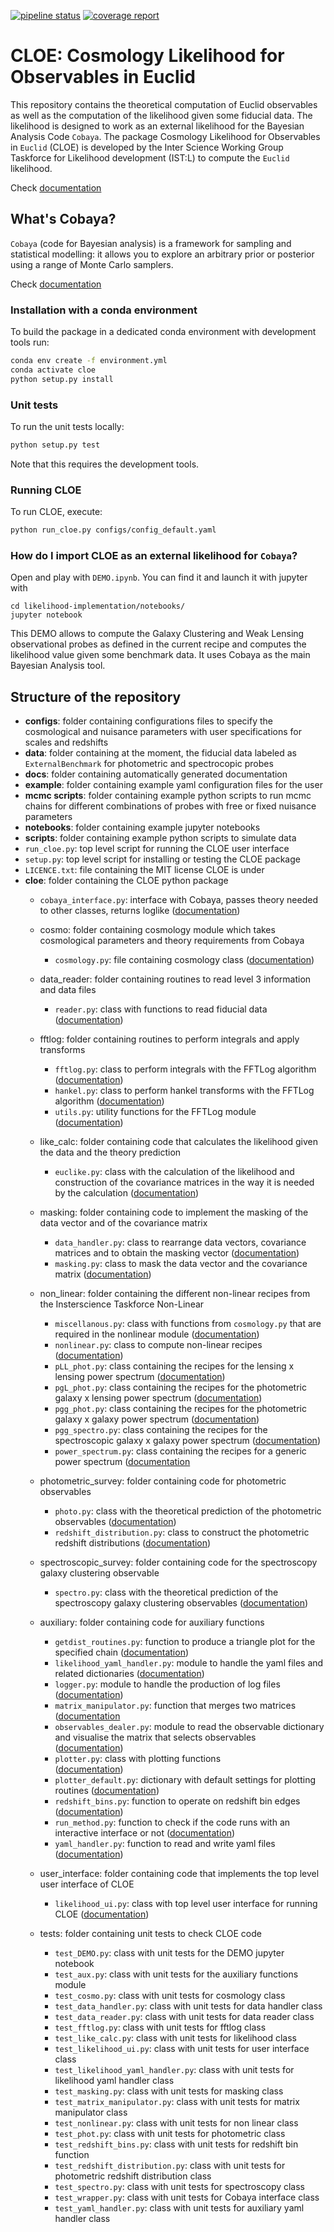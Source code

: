 [![pipeline status](https://gitlab.euclid-sgs.uk/pf-ist-likelihood/likelihood-implementation/badges/master/pipeline.svg)](https://gitlab.euclid-sgs.uk/pf-ist-likelihood/likelihood-implementation/commits/master) [![coverage report](https://gitlab.euclid-sgs.uk/pf-ist-likelihood/likelihood-implementation/badges/master/coverage.svg)](https://gitlab.euclid-sgs.uk/pf-ist-likelihood/likelihood-implementation/commits/master)

# CLOE: Cosmology Likelihood for Observables in Euclid

This repository contains the theoretical computation of Euclid observables as well as the computation of the likelihood given some fiducial data. The likelihood is designed to work as an external likelihood for the Bayesian Analysis Code `Cobaya`.
The package Cosmology Likelihood for Observables in `Euclid` (CLOE) is developed by the Inter Science Working Group Taskforce for Likelihood development (IST:L) to compute the `Euclid`  likelihood. 

Check [documentation](http://pf-ist-likelihood.pages.euclid-sgs.uk/likelihood-implementation/index.html)

## What's Cobaya?

`Cobaya` (code for Bayesian analysis) is a framework for sampling and statistical modelling: it allows you to explore an arbitrary prior or posterior using a range of Monte Carlo samplers.

Check [documentation](https://cobaya.readthedocs.io/en/latest/index.html)


###  Installation with a conda environment

To build the package in a dedicated conda environment with development tools run:

```bash
conda env create -f environment.yml
conda activate cloe
python setup.py install
```

### Unit tests

To run the unit tests locally:

```bash
python setup.py test
```

Note that this requires the development tools.

### Running CLOE

To run CLOE, execute:

```bash
python run_cloe.py configs/config_default.yaml
```

### How do I import CLOE as an external likelihood for `Cobaya`?
Open and play with ```DEMO.ipynb```. You can find it and launch it with jupyter with

```
cd likelihood-implementation/notebooks/
jupyter notebook
```

This DEMO allows to compute the Galaxy Clustering and Weak Lensing observational probes as defined in the current recipe and computes the likelihood value given some benchmark data. It uses Cobaya as the main Bayesian Analysis tool.

## Structure of the repository
*  **configs**: folder containing configurations files to specify the cosmological and nuisance parameters with user specifications for scales and redshifts
*  **data**:  folder containing at the moment, the fiducial data labeled as `ExternalBenchmark` for photometric and spectrocopic probes
*  **docs**:  folder containing automatically generated documentation
*  **example**: folder containing  example yaml configuration files for the user
*  **mcmc scripts**: folder containing example python scripts to run mcmc chains for different combinations of probes with free or fixed nuisance parameters
*  **notebooks**: folder containing example jupyter notebooks
*  **scripts**: folder containing  example python scripts to simulate data
*  ```run_cloe.py```: top level script for running the CLOE user interface
*  ```setup.py```: top level script for installing or testing the CLOE package
*  ```LICENCE.txt```: file containing the MIT license CLOE is under
*  **cloe**: folder containing the CLOE python package
     *  ```cobaya_interface.py```: interface with Cobaya, passes theory needed to other classes, returns loglike
                ([documentation](http://pf-ist-likelihood.pages.euclid-sgs.uk/likelihood-implementation/cloe.cobaya_interface.html))
     
     * cosmo: folder containing cosmology module which takes cosmological parameters and theory requirements from Cobaya
        *   ```cosmology.py```: file containing cosmology class
                    ([documentation](http://pf-ist-likelihood.pages.euclid-sgs.uk/likelihood-implementation/cloe.cosmo.cosmology.html))
        
    * data_reader: folder containing routines to read level 3 information and data files
        *  ```reader.py```: class with functions to read fiducial data 
                    ([documentation](http://pf-ist-likelihood.pages.euclid-sgs.uk/likelihood-implementation/cloe.data_reader.reader.html))
        
    * fftlog: folder containing routines to perform integrals and apply transforms 
        *  ```fftlog.py```: class to perform integrals with the FFTLog algorithm
                    ([documentation](http://pf-ist-likelihood.pages.euclid-sgs.uk/likelihood-implementation/cloe.fftlog.fftlog.html))    
        *  ```hankel.py```: class to perform hankel transforms with the FFTLog algorithm
                   ([documentation](http://pf-ist-likelihood.pages.euclid-sgs.uk/likelihood-implementation/cloe.fftlog.hankel.html))  
        *  ```utils.py```: utility functions for the FFTLog module
                   ([documentation](http://pf-ist-likelihood.pages.euclid-sgs.uk/likelihood-implementation/cloe.fftlog.utils.html))  
                   
    * like_calc: folder containing code that calculates the likelihood given the data and the theory prediction
        * ```euclike.py```: class with the calculation of the likelihood and construction of the covariance matrices in the way it is needed by the calculation ([documentation](http://pf-ist-likelihood.pages.euclid-sgs.uk/likelihood-implementation/cloe.like_calc.euclike.html))
                      
   * masking: folder containing code to implement the masking of the data vector and of the covariance matrix
        *   ```data_handler.py```: class to rearrange data vectors, covariance matrices and to obtain the masking vector
                   ([documentation](http://pf-ist-likelihood.pages.euclid-sgs.uk/likelihood-implementation/cloe.masking.data_handler.html))    
        *    ```masking.py```: class to mask the data vector and the covariance matrix
                  ([documentation](http://pf-ist-likelihood.pages.euclid-sgs.uk/likelihood-implementation/cloe.masking.masking.html))  
   
   * non_linear: folder containing the different non-linear recipes from the Insterscience Taskforce Non-Linear
        *   ```miscellanous.py```: class with functions from `cosmology.py` that are required in the nonlinear module
                  ([documentation](http://pf-ist-likelihood.pages.euclid-sgs.uk/likelihood-implementation/cloe.non_linear.miscellanous.html))    
        *   ```nonlinear.py```: class to compute non-linear recipes
                  ([documentation](http://pf-ist-likelihood.pages.euclid-sgs.uk/likelihood-implementation/cloe.non_linear.nonlinear.html))
        *   ```pLL_phot.py```: class containing the recipes for the lensing x lensing power spectrum
                  ([documentation](http://pf-ist-likelihood.pages.euclid-sgs.uk/likelihood-implementation/cloe.non_linear.pgg_phot.html))
        *   ```pgL_phot.py```: class containing the recipes for the photometric galaxy x lensing power spectrum
                  ([documentation](http://pf-ist-likelihood.pages.euclid-sgs.uk/likelihood-implementation/cloe.non_linear.pgL_phot.html))
        *   ```pgg_phot.py```: class containing the recipes for the photometric galaxy x galaxy power spectrum
                  ([documentation](http://pf-ist-likelihood.pages.euclid-sgs.uk/likelihood-implementation/cloe.non_linear.pgg_phot.html)) 
        *   ```pgg_spectro.py```: class containing the recipes for the spectroscopic galaxy x galaxy power spectrum
                  ([documentation](http://pf-ist-likelihood.pages.euclid-sgs.uk/likelihood-implementation/cloe.non_linear.pgg_spectro.html))
        *    ```power_spectrum.py```: class containing the recipes for a generic power spectrum
                  ([documentation](http://pf-ist-likelihood.pages.euclid-sgs.uk/likelihood-implementation/cloe.non_linear.power_spectrum.html) 
   
    * photometric_survey: folder containing code for photometric observables 
        *  ```photo.py```: class with the theoretical prediction of the photometric observables ([documentation](http://pf-ist-likelihood.pages.euclid-sgs.uk/likelihood-implementation/cloe.photometric_survey.photo.html))
        *  ```redshift_distribution.py```: class to construct the photometric redshift distributions ([documentation](http://pf-ist-likelihood.pages.euclid-sgs.uk/likelihood-implementation/cloe.photometric_survey.redshift_distribution.html))
        
    * spectroscopic_survey:   folder containing code for the spectroscopy galaxy clustering observable
        *   ```spectro.py```: class with the theoretical prediction of the spectroscopy galaxy clustering observables  ([documentation](http://pf-ist-likelihood.pages.euclid-sgs.uk/likelihood-implementation/cloe.spectroscopic_survey.html))
        
    * auxiliary:  folder containing code for auxiliary functions
        *   ```getdist_routines.py```: function to produce a triangle plot for the specified chain  ([documentation](http://pf-ist-likelihood.pages.euclid-sgs.uk/likelihood-implementation/cloe.auxiliary.getdist_routines.html))
        *   ```likelihood_yaml_handler.py```:  module to handle the yaml files and related dictionaries ([documentation](http://pf-ist-likelihood.pages.euclid-sgs.uk/likelihood-implementation/cloe.auxiliary.likelihood_yaml_handler.html))
        *   ```logger.py```:  module to handle the production of log files 
                        ([documentation](http://pf-ist-likelihood.pages.euclid-sgs.uk/likelihood-implementation/cloe.auxiliary.logger.html))
        *   ```matrix_manipulator.py```:  function that merges two matrices
                       ([documentation](http://pf-ist-likelihood.pages.euclid-sgs.uk/likelihood-implementation/cloe.auxiliary.matrix_manipulator.html)
        *   ```observables_dealer.py```:  module to read the observable dictionary and visualise the matrix that selects observables
                       ([documentation](http://pf-ist-likelihood.pages.euclid-sgs.uk/likelihood-implementation/cloe.auxiliary.observables_dealer.html))
        *   ```plotter.py```: class with plotting functions  
                       ([documentation](http://pf-ist-likelihood.pages.euclid-sgs.uk/likelihood-implementation/cloe.auxiliary.plotter.html))
        *   ```plotter_default.py```:  dictionary with default settings for plotting routines
                       ([documentation](http://pf-ist-likelihood.pages.euclid-sgs.uk/likelihood-implementation/cloe.auxiliary.plotter_default.html))
        *   ```redshift_bins.py```:  function to operate on redshift bin edges
                       ([documentation](http://pf-ist-likelihood.pages.euclid-sgs.uk/likelihood-implementation/cloe.auxiliary.run_method.html)) 
        *   ```run_method.py```:  function to check if the code runs with an interactive interface or not
                       ([documentation](http://pf-ist-likelihood.pages.euclid-sgs.uk/likelihood-implementation/cloe.auxiliary.run_method.html))
        *   ```yaml_handler.py```:  function to read and write yaml files
                        ([documentation](http://pf-ist-likelihood.pages.euclid-sgs.uk/likelihood-implementation/cloe.auxiliary.run_method.html))     
    
    * user_interface:  folder containing code that implements the top level user interface of CLOE
        *   ```likelihood_ui.py```: class with top level user interface for running CLOE
                      ([documentation](http://pf-ist-likelihood.pages.euclid-sgs.uk/likelihood-implementation/cloe.user_interface.likelihood_ui.html))


    * tests: folder containing unit tests to check CLOE code
        *   ```test_DEMO.py```: class with unit tests for the DEMO jupyter notebook
        *   ```test_aux.py```: class with unit tests for the auxiliary functions module
        *   ```test_cosmo.py```: class with unit tests for cosmology class
        *   ```test_data_handler.py```: class with unit tests for data handler class
        *   ```test_data_reader.py```: class with unit tests for data reader class
        *   ```test_fftlog.py```: class with unit tests for fftlog class
        *   ```test_like_calc.py```: class with unit tests for likelihood  class
        *   ```test_likelihood_ui.py```: class with unit tests for user interface class
        *   ```test_likelihood_yaml_handler.py```: class with unit tests for likelihood yaml handler class
        *   ```test_masking.py```: class with unit tests for masking class
        *   ```test_matrix_manipulator.py```: class with unit tests for matrix manipulator class
        *   ```test_nonlinear.py```: class with unit tests for non linear class
        *   ```test_phot.py```: class with unit tests for photometric class
        *   ```test_redshift_bins.py```: class with unit tests for redshift bin function 
        *   ```test_redshift_distribution.py```: class with unit tests for photometric redshift distribution class
        *   ```test_spectro.py```: class with unit tests for spectroscopy class
        *   ```test_wrapper.py```: class with unit tests for Cobaya interface class
        *   ```test_yaml_handler.py```: class with unit tests for auxiliary yaml handler class
